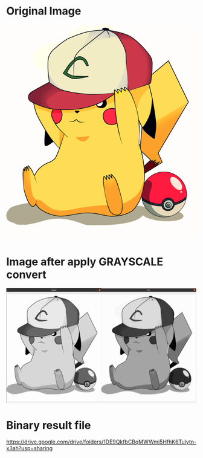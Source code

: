 # Original Image
<img src=https://github.com/18520474/AnhAnh/blob/main/Assigment/weak_2/pika.png>

# Image after apply GRAYSCALE convert
<img src=https://github.com/18520474/AnhAnh/blob/main/Assigment/weak_2/img/Python.png>

# Binary result file
<https://drive.google.com/drive/folders/1DE9QkfbCBqMWWmi5HfhK6Tulytn-x3ah?usp=sharing>
